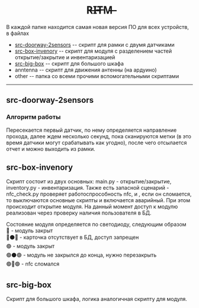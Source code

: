 <h1 align="center"> R̶I̶T̶M̶ </h1>


В каждой папке находится самая новая версия ПО для всех устройств, в файлах 
* [src-doorway-2sensors](#src-doorway-2sensors) -- скрипт для рамки с двумя датчиками
* [src-box-invenory](#src-box-invenory) -- скрипт для модуля с разделением частей открытие/закрытие и инвентаризацией
* [src-big-box](#src-big-box) -- скрипт для большого шкафа
* anntenna -- скрипт для движения антенны (на ардуино)
* other -- папка со всеми прочими вспомогательными скриптами
---
<h2><a name="src-doorway-2sensors">src-doorway-2sensors</a></h2>

<h3>Алгоритм работы</h3>
Пересекается первый датчик, по нему определяется направление прохода, далее ждем несколько секунд, пока сканируются метки (в это время датчики могут срабатывать как угодно), после чего отсылается отчет и можно выходить из рамки.
<h2><a name="src-box-invenory">src-box-invenory</a></h2>

Скрипт состоит из двух основных: main.py - открытие/закрытие, inventory.py - инвентаризация. 
Также есть запасной сценарий - nfc_check.py проверяет работоспрособность nfc, и , если он сломается, то выключаются основные скрипты и включается аварийный. При этом происходит открытие модуля.
На данный момент доступ к модулю реализован через проверку наличия пользователя в БД.<br>

Состояние модуля определяется по светодиоду, следующим образом<br>
🔴 - модуль закрыт<br>
🔴⚫️🔴 - карточка отсутствует в БД, доступ запрещен<br>
🟢 - модуль закрыт<br>
🟢⚫️🟢 - модуль не закрылся до конца, нужно перезакрыть<br>
🟢🔴🟢 - nfc сломался<br>
<h2><a name="src-big-box">src-big-box</a></h2>
Скрипт для большого шкафа, логика аналогичная скрипту для модуля.
